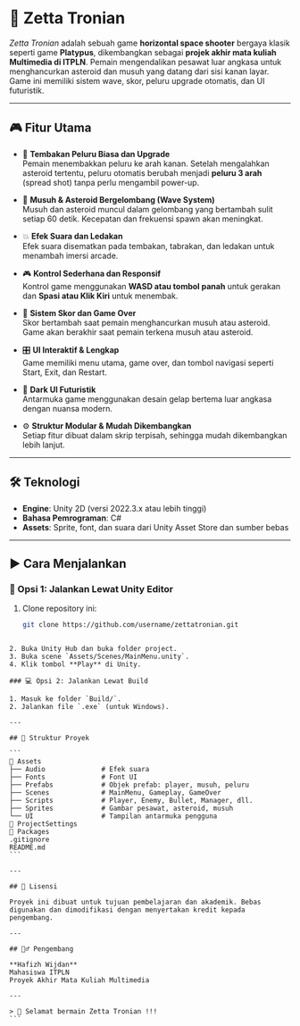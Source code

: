# 🚀 Zetta Tronian

_Zetta Tronian_ adalah sebuah game **horizontal space shooter** bergaya klasik seperti game **Platypus**, dikembangkan sebagai **projek akhir mata kuliah Multimedia di ITPLN**. Pemain mengendalikan pesawat luar angkasa untuk menghancurkan asteroid dan musuh yang datang dari sisi kanan layar. Game ini memiliki sistem wave, skor, peluru upgrade otomatis, dan UI futuristik.

---

## 🎮 Fitur Utama

- 🔫 **Tembakan Peluru Biasa dan Upgrade**  
  Pemain menembakkan peluru ke arah kanan. Setelah mengalahkan asteroid tertentu, peluru otomatis berubah menjadi **peluru 3 arah** (spread shot) tanpa perlu mengambil power-up.

- 🌌 **Musuh & Asteroid Bergelombang (Wave System)**  
  Musuh dan asteroid muncul dalam gelombang yang bertambah sulit setiap 60 detik. Kecepatan dan frekuensi spawn akan meningkat.

- 💥 **Efek Suara dan Ledakan**  
  Efek suara disematkan pada tembakan, tabrakan, dan ledakan untuk menambah imersi arcade.

- 🎮 **Kontrol Sederhana dan Responsif**  
  Kontrol game menggunakan **WASD atau tombol panah** untuk gerakan dan **Spasi atau Klik Kiri** untuk menembak.

- 🧠 **Sistem Skor dan Game Over**  
  Skor bertambah saat pemain menghancurkan musuh atau asteroid. Game akan berakhir saat pemain terkena musuh atau asteroid.

- 🎛️ **UI Interaktif & Lengkap**  
  Game memiliki menu utama, game over, dan tombol navigasi seperti Start, Exit, dan Restart.

- 🎨 **Dark UI Futuristik**  
  Antarmuka game menggunakan desain gelap bertema luar angkasa dengan nuansa modern.

- ⚙️ **Struktur Modular & Mudah Dikembangkan**  
  Setiap fitur dibuat dalam skrip terpisah, sehingga mudah dikembangkan lebih lanjut.

---

## 🛠️ Teknologi

- **Engine**: Unity 2D (versi 2022.3.x atau lebih tinggi)
- **Bahasa Pemrograman**: C#
- **Assets**: Sprite, font, dan suara dari Unity Asset Store dan sumber bebas

---

## ▶️ Cara Menjalankan

### 🔧 Opsi 1: Jalankan Lewat Unity Editor
1. Clone repository ini:
   ```bash
   git clone https://github.com/username/zettatronian.git
````

2. Buka Unity Hub dan buka folder project.
3. Buka scene `Assets/Scenes/MainMenu.unity`.
4. Klik tombol **Play** di Unity.

### 💻 Opsi 2: Jalankan Lewat Build

1. Masuk ke folder `Build/`.
2. Jalankan file `.exe` (untuk Windows).

---

## 📁 Struktur Proyek

```
📁 Assets
├── Audio              # Efek suara
├── Fonts              # Font UI
├── Prefabs            # Objek prefab: player, musuh, peluru
├── Scenes             # MainMenu, Gameplay, GameOver
├── Scripts            # Player, Enemy, Bullet, Manager, dll.
├── Sprites            # Gambar pesawat, asteroid, musuh
└── UI                 # Tampilan antarmuka pengguna
📁 ProjectSettings
📁 Packages
.gitignore
README.md
```

---

## 📜 Lisensi

Proyek ini dibuat untuk tujuan pembelajaran dan akademik. Bebas digunakan dan dimodifikasi dengan menyertakan kredit kepada pengembang.

---

## 🙋‍♂️ Pengembang

**Hafizh Wijdan**
Mahasiswa ITPLN
Proyek Akhir Mata Kuliah Multimedia

---

> 🚀 Selamat bermain Zetta Tronian !!!
```
